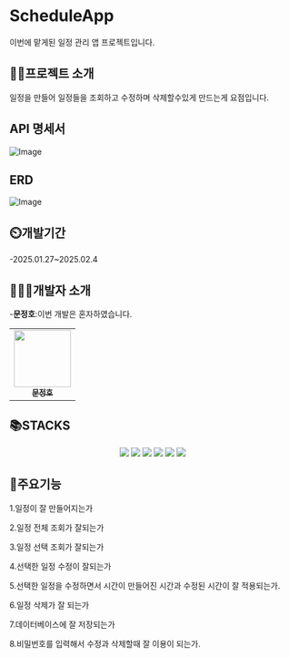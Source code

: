 # ScheduleApp
이번에 맡게된 일정 관리 앱 프로젝트입니다.

## 👨‍🏫프로젝트 소개
일정을 만들어 일정들을 조회하고 수정하며 삭제할수있게 만드는게 요점입니다.

## API 명세서 
![Image](https://github.com/user-attachments/assets/a8060618-1a0e-4fa4-a45f-11653516601e)

## ERD
![Image](https://github.com/user-attachments/assets/f5a70427-9bf6-4f2f-b042-1ced8631a217)

## ⏲️개발기간
-2025.01.27~2025.02.4

## 🧑‍🤝‍🧑개발자 소개
-**문정호**:이번 개발은 혼자하였습니다.
<div align=center> 
<table>
  <tbody>
    <tr>
        <td align="center"><a href="https://github.com/ansdudn2"><img src="https://github.com/user-attachments/assets/27f2fd37-d5e0-449c-9d2d-e95696d17020" width="100px;" alt=""/><br /><sub><b> 문정호 </b></sub></a><br /></td>
    </tr>
  </tbody>
</table>
</div>

## 📚STACKS
<div align=center> 
  <img src="https://img.shields.io/badge/java-007396?style=for-the-badge&logo=java&logoColor=white"> 
  <img src="https://img.shields.io/badge/github-181717?style=for-the-badge&logo=github&logoColor=white">
  <img src="https://img.shields.io/badge/git-F05032?style=for-the-badge&logo=git&logoColor=white">
  <img src="https://img.shields.io/badge/intellijidea-000000?style=for-the-badge&logo=intellijidea&logoColor=white">
  <img src="https://img.shields.io/badge/postman-FF6C37?style=for-the-badge&logo=postman&logoColor=white">
  <img src="https://img.shields.io/badge/spring-6DB33F?style=for-the-badge&logo=spring&logoColor=white"> 
  
</div>

## 📌주요기능
1.일정이 잘 만들어지는가 

2.일정 전체 조회가 잘되는가

3.일정 선택 조회가 잘되는가

4.선택한 일정 수정이 잘되는가

5.선택한 일정을 수정하면서 시간이 만들어진 시간과 수정된 시간이 잘 적용되는가.

6.일정 삭제가 잘 되는가

7.데이터베이스에 잘 저장되는가

8.비밀번호를 입력해서 수정과 삭제할때 잘 이용이 되는가.
